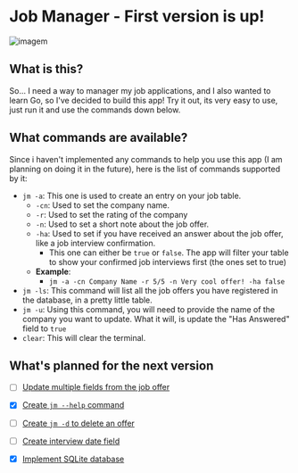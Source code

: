 # Job Manager - First version is up!
![imagem](https://github.com/Xyrsto/job_manager/assets/73367973/98d4c4cb-1430-459b-84ed-1449d882d32a)
## What is this?
So... I need a way to manager my job applications, and I also wanted to learn Go, so I've decided to build this app!
Try it out, its very easy to use, just run it and use the commands down below.
## What commands are available?
Since i haven't implemented any commands to help you use this app (I am planning on doing it in the future), here is the list of commands supported by it:
- `jm -a`: This one is used to create an entry on your job table. 
    - `-cn`: Used to set the company name.
    - `-r`: Used to set the rating of the company
    - `-n`: Used to set a short note about the job offer.
    - `-ha`: Used to set if you have received an answer about the job offer, like a job interview confirmation.
        - This one can either be `true` or `false`. The app will filter your table to show your confirmed job interviews first (the ones set to true)
    - **Example**:
        - `jm -a -cn Company Name -r 5/5 -n Very cool offer! -ha false`
- `jm -ls`: This command will list all the job offers you have registered in the database, in a pretty little table.
- `jm -u`: Using this command, you will need to provide the name of the company you want to update. What it will, is update the "Has Answered" field to `true`
- `clear`: This will clear the terminal.

## What's planned for the next version
- [ ] [Update multiple fields from the job offer](https://github.com/Xyrsto/job_manager/issues/1)
- [x] [Create `jm --help` command](https://github.com/Xyrsto/job_manager/issues/2)
- [ ] [Create `jm -d` to delete an offer](https://github.com/Xyrsto/job_manager/issues/3)
- [ ] [Create interview date field](https://github.com/Xyrsto/job_manager/issues/4)
- [x] [Implement SQLite database](https://github.com/Xyrsto/job_manager/issues/5)



